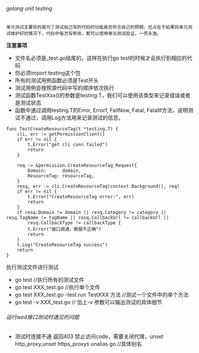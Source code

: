 ###### golang  unit testing

	单元测试主要目的是为了测试自己写的代码的功能是否符合自己的预期，优点在于如果将单元测试维护好的情况下，代码中每次有修改，都可以使用单元测试验证，一劳永逸。
**注意事项**
- 文件名必须是_test.go结尾的，这样在执行go test的时候才会执行到相应的代码
- 你必须import testing这个包
- 所有的测试用例函数必须是Test开头
- 测试用例会按照源代码中写的顺序依次执行
- 测试函数TestXxx()的参数是testing.T，我们可以使用该类型来记录错误或者是测试状态
- 函数中通过调用testing.T的Error, Errorf, FailNow, Fatal, FatalIf方法，说明测试不通过，调用Log方法用来记录测试的信息。

``` 
func TestCreateResourceTag(t *testing.T) {
	cli, err := getPermissionClient()
	if err != nil {
		t.Error("get cli conn failed")
		return
	}

	req := &permission.CreateResourceTag_Request{
		Domain:      domain,
		ResourceTag: resourceTag,
	}
	resq, err := cli.CreateResourceTag(context.Background(), req)
	if err != nil {
		t.Error("CreateResourceTag error:", err)
		return
	}
	if resq.Domain != domain || resq.Category != category || resq.TagName != tagName || resq.CallbackUrl != callbackUrl ||
		resq.CallbackType != callbackType {
		t.Error("接口调通，数据不正确")
		return
	}
	t.Log("CreateResourceTag success")
	return
}
```
执行测试文件进行测试
- go test     //执行所有的测试文件
- go test XXX_test.go //执行单个文件
- go test XXX_test.go -test.run TestXXX 方法  //测试一个文件中的单个方法
- go test -v XXX_test.go  // 加上-v  参数可以输出测试的具体细节

###### 运行wed接口测试时遇见的问题

- 测试时连接不通     返回403 禁止访问code，需要关闭代理，unset http_proxy,unset https_proxys  unalias go //具体别名